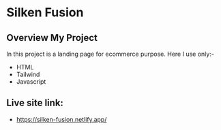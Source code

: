 # Silken Fusion

## Overview My Project
In this project is a landing page for ecommerce purpose. Here I use only:-
- HTML
- Tailwind
- Javascript

## Live site link: 
- https://silken-fusion.netlify.app/
